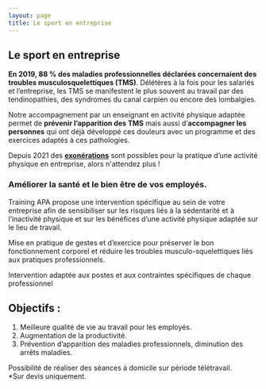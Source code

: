 ```yaml
---
layout: page
title: Le sport en entreprise
---
```


## Le sport en entreprise

**En 2019, 88 % des maladies professionnelles déclarées concernaient des troubles musculosquelettiques (TMS)**. Délétères à la fois pour les salariés et l’entreprise, les TMS se manifestent le plus souvent au travail par des tendinopathies, des syndromes du canal carpien ou encore des lombalgies.  

Notre accompagnement par un enseignant en activité physique adaptée permet de **prévenir l’apparition des TMS** mais aussi d’**accompagner les personnes** qui ont déjà développé ces douleurs avec un programme et des exercices adaptés à ces pathologies.  

Depuis 2021 des <u><b>exonérations</b></u> sont possibles pour la pratique d’une activité physique en entreprise, alors n'attendez plus !


### Améliorer la santé et le bien être de vos employés.  

Training APA propose une intervention spécifique au sein de votre entreprise afin de sensibiliser sur les risques liés à la sédentarité et à l’inactivité physique et sur les bénéfices d’une activité physique adaptée sur le lieu de travail.  

Mise en pratique de gestes et d’exercice pour préserver le bon fonctionnement corporel et réduire les troubles musculo-squelettiques liés aux pratiques professionnels.  

Intervention adaptée aux postes et aux contraintes spécifiques de chaque professionnel 


## Objectifs :
1. Meilleure qualité de vie au travail pour les employés.  
2. Augmentation de la productivité.  
3. Prévention d’apparition des maladies professionnels, diminution des arrêts maladies.

Possibilité de réaliser des séances à domicile sur période télétravail.  
*Sur devis uniquement.  


